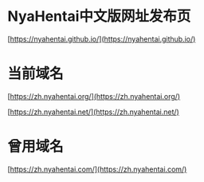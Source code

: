 # NyaHentai中文版网址发布页
[https://nyahentai.github.io/](https://nyahentai.github.io/)

# 当前域名
[https://zh.nyahentai.org/](https://zh.nyahentai.org/)

[https://zh.nyahentai.net/](https://zh.nyahentai.net/)

# 曾用域名
[https://zh.nyahentai.com/](https://zh.nyahentai.com/)
